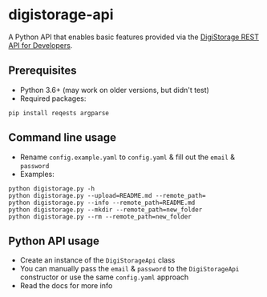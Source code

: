 # digistorage-api
A Python API that enables basic features provided via the [DigiStorage REST API for Developers](https://storage.rcs-rds.ro/help/developers/api).

## Prerequisites
- Python 3.6+ (may work on older versions, but didn't test)
- Required packages:
```
pip install reqests argparse
```

## Command line usage
- Rename `config.example.yaml` to `config.yaml` & fill out the `email` & `password`
- Examples:
```
python digistorage.py -h
python digistorage.py --upload=README.md --remote_path=
python digistorage.py --info --remote_path=README.md
python digistorage.py --mkdir --remote_path=new_folder
python digistorage.py --rm --remote_path=new_folder
```

## Python API usage
- Create an instance of the `DigiStorageApi` class
- You can manually pass the `email` & `password` to the `DigiStorageApi` constructor or use the same `config.yaml` approach
- Read the docs for more info
